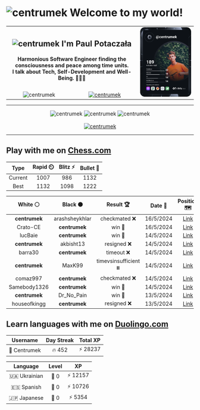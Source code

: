 <h1>
  <img
    src="https://emojis.slackmojis.com/emojis/images/1531849430/4246/blob-sunglasses.gif"
    width="30"
    alt="centrumek"
  />
  Welcome to my world!
</h1>

<table>
  <tbody>
    <tr>
      <td align="center" width="70%" colspan="2">
        <h2>
          <img
            src="https://raw.githubusercontent.com/MartinHeinz/MartinHeinz/master/wave.gif"
            width="30px"
            alt="centrumek"
          />
          I'm Paul Potaczała
        </h2>
        <h4>
          Harmonious Software Engineer finding the consciousness and peace among time units.
          <br/>
          I talk about Tech, Self-Development and Well-Being. 🌿🧘🚀
        </h4>
      </td>
      <td width="30%" rowspan="2">
        <a href="https://app.daily.dev/centrumek">
          <img
            src="./devcard.svg"
            alt="centrumek"
          />
        </a>
      </td>
    </tr>
    <tr align="center">
      <td>
        <img
          src="https://komarev.com/ghpvc/?username=centrumek&label=visitors&color=0e75b6&style=flat"
          alt="centrumek"
        >
      </td>
      <td>
        <a href="https://stackoverflow.com/users/14496012/centrumek">
          <img
            src="https://stackoverflow.com/users/flair/14496012.png?theme=dark"
            alt="centrumek"
          >
        </a>
      </td>
    </tr>
  </tbody>
</table>

---
<div align="center">
  <img 
    src="https://github-readme-stats.vercel.app/api?username=centrumek&show_icons=true&count_private=true&theme=dark&hide_border=true&hide=issues,contribs&bg_color=00000000"
    alt="centrumek"
  />
  <img
    src="https://github-readme-stats.vercel.app/api/top-langs/?username=centrumek&layout=compact&hide_border=true&theme=dark&bg_color=00000000&langs_count=6&exclude_repo=air-statistic-app"
    alt="centrumek"
  />
  <img 
    src="https://github-readme-streak-stats.herokuapp.com?user=centrumek&theme=dark&hide_border=true&background=FFFFFF00"
    alt="centrumek"
  />
  <br/>
  <br/>
  <a href="https://www.buymeacoffee.com/centrumek">
    <img
      src="https://cdn.buymeacoffee.com/buttons/v2/default-orange.png"
      height="50"
      width="210"
      alt="centrumek"
    />
  </a>
</div>

---

## Play with me on [Chess.com](https://www.chess.com/member/centrumek)

<div align="center">
<!--START_SECTION:chessStats-->
<!-- Automatically generated with https://github.com/Balastrong/chess-stats-action -->

| Type | Rapid ⏲️ | Blitz ⚡ | Bullet 🔫 |
|:---:|:---:|:---:|:---:|
| Current | 1007 | 986 | 1132 |
| Best | 1132 | 1098 | 1222 |

| White ⚪ | Black ⚫ | Result 🏆 | Date 📅 | Position 🗺️ | Type 🕕 |
|:---:|:---:|:---:|:---:|:---:|:---:|
| **centrumek** | arashsheykhlar | checkmated ❌ | 16/5/2024 | <a href="http://www.ee.unb.ca/cgi-bin/tervo/fen.pl?select=8/8/2p1k3/8/8/8/1q6/2q3K1 w - -">Link</a> | Bullet |
| Crato-CE | **centrumek** | win 🥇 | 16/5/2024 | <a href="http://www.ee.unb.ca/cgi-bin/tervo/fen.pl?select=r5k1/pR3pp1/1np5/3p2p1/3P4/2P5/PP3PPP/4rNK1 w - -">Link</a> | Bullet |
| lucBaie | **centrumek** | win 🥇 | 14/5/2024 | <a href="http://www.ee.unb.ca/cgi-bin/tervo/fen.pl?select=1N6/8/3kp2p/p2p3b/P1p5/2P1P3/6PP/6K1 w - -">Link</a> | Bullet |
| **centrumek** | akbisht13 | resigned ❌ | 14/5/2024 | <a href="http://www.ee.unb.ca/cgi-bin/tervo/fen.pl?select=r4rk1/ppn2pp1/7p/5N2/4b1P1/7P/PPP2P1b/2K5 w - -">Link</a> | Bullet |
| barra30 | **centrumek** | timeout ❌ | 14/5/2024 | <a href="http://www.ee.unb.ca/cgi-bin/tervo/fen.pl?select=4r3/p5p1/1p1N4/2p5/2k5/5P2/PP4PP/3R2K1 b - -">Link</a> | Bullet |
| **centrumek** | MaxK99 | timevsinsufficient ⏸️ | 14/5/2024 | <a href="http://www.ee.unb.ca/cgi-bin/tervo/fen.pl?select=8/8/8/8/5p1p/4pk1K/8/8 b - -">Link</a> | Bullet |
| comaz997 | **centrumek** | checkmated ❌ | 14/5/2024 | <a href="http://www.ee.unb.ca/cgi-bin/tervo/fen.pl?select=8/8/8/3P2p1/8/P1r3kP/6P1/R3QR1K b - -">Link</a> | Bullet |
| Samebody1326 | **centrumek** | win 🥇 | 14/5/2024 | <a href="http://www.ee.unb.ca/cgi-bin/tervo/fen.pl?select=3k4/3p2p1/1p1r3p/8/3pK3/8/PP3r1P/8 w - -">Link</a> | Bullet |
| **centrumek** | Dr_No_Pain | win 🥇 | 13/5/2024 | <a href="http://www.ee.unb.ca/cgi-bin/tervo/fen.pl?select=8/8/4K3/4Pppp/5Pq1/1k4P1/7P/8 b - -">Link</a> | Bullet |
| houseofkingg | **centrumek** | resigned ❌ | 13/5/2024 | <a href="http://www.ee.unb.ca/cgi-bin/tervo/fen.pl?select=8/5R2/6p1/4q1k1/p7/P7/B5PP/R2Q3K w - -">Link</a> | Bullet |

<!--END_SECTION:chessStats-->
</div>

## Learn languages with me on [Duolingo.com](https://www.duolingo.com/profile/Centrumek)

<div align="center">
<!--START_SECTION:duolingoStats-->
<!-- Automatically generated with https://github.com/centrumek/duolingo-readme-stats-->

| Username | Day Streak | Total XP |
|:---:|:---:|:---:|
| 👤 Centrumek | 🔥 452 | ⚡ 28237 |

| Language | Level | XP |
|:---:|:---:|:---:|
| 🇺🇦 Ukrainian | 👑 0 | ⚡ 12157 |
| 🇪🇸 Spanish | 👑 0 | ⚡ 10726 |
| 🇯🇵 Japanese | 👑 0 | ⚡ 5354 |

<!--END_SECTION:duolingoStats-->
</div>
<!--
**centrumek/centrumek** is a ✨ _special_ ✨ repository because its `README.md` (this file) appears on your GitHub profile.

Here are some ideas to get you started:

- 🔭 I’m currently working on ...
- 🌱 I’m currently learning ...
- 👯 I’m looking to collaborate on ...
- 🤔 I’m looking for help with ...
- 💬 Ask me about ...
- 📫 How to reach me: ...
- 😄 Pronouns: ...
- ⚡ Fun fact: ...
-->
